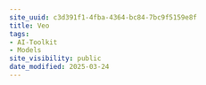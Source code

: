 ```yaml
---
site_uuid: c3d391f1-4fba-4364-bc84-7bc9f5159e8f
title: Veo
tags:
- AI-Toolkit
- Models
site_visibility: public
date_modified: 2025-03-24
---
```




